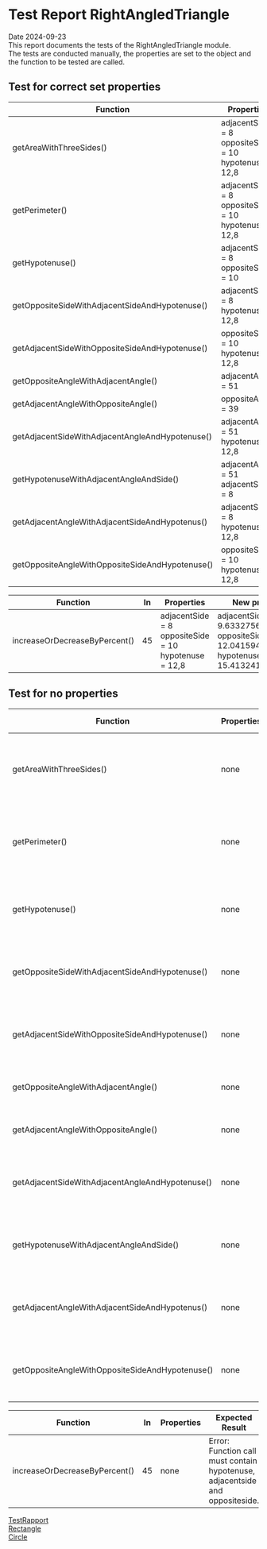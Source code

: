 # Test Report RightAngledTriangle
Date 2024-09-23  
This report documents the tests of the RightAngledTriangle module.  
The tests are conducted manually, the properties are set to the object and the function to be tested are called.  

## Test for correct set properties

| Function | Properties | Expected Result | Result | Status |
|----------|------------|-----------------|--------|--------|
| getAreaWithThreeSides()| adjacentSide = 8<br>oppositeSide = 10<br>hypotenuse = 12,8 | 39.999979999995 | 39.999979999995 | Passed |
| getPerimeter() | adjacentSide = 8<br>oppositeSide = 10<br>hypotenuse = 12,8 | 30.8 | 30.8 | Passed |
| getHypotenuse() | adjacentSide = 8<br>oppositeSide = 10 | 12.806248474865697 | 12.806248474865697 | Passed |
| getOppositeSideWithAdjacentSideAndHypotenuse() | adjacentSide = 8<br>hypotenuse = 12,8 | 9.991996797437439 | 9.991996797437439 | Passed |
| getAdjacentSideWithOppositeSideAndHypotenuse() | oppositeSide = 10<br>hypotenuse = 12,8 | 7.989993742175273 | 7.989993742175273 | Passed |
| getOppositeAngleWithAdjacentAngle() | adjacentAngle = 51 | 39 | 39 | Passed |
| getAdjacentAngleWithOppositeAngle() | oppositeAngle = 39 | 51 | 51 | Passed |
| getAdjacentSideWithAdjacentAngleAndHypotenuse() | adjacentAngle = 51<br>hypotenuse = 12,8 | 8.05530100543792 | 8.05530100543792 | Passed |
| getHypotenuseWithAdjacentAngleAndSide() | adjacentAngle = 51<br>adjacentSide = 8 | 12.712125832525995 | 12.712125832525995 | Passed |
| getAdjacentAngleWithAdjacentSideAndHypotenus()| adjacentSide = 8<br>hypotenuse = 12,8 | 51.31781254651057 | 51.31781254651057 | Passed |
| getOppositeAngleWithOppositeSideAndHypotenuse() | oppositeSide = 10<br>hypotenuse = 12,8 | 51.37516712694704 | 51.37516712694704 | Passed |
  
| Function | In | Properties | New properties | Status |
|----------|----|------------|----------------|--------|
| increaseOrDecreaseByPercent() | 45 |  adjacentSide = 8<br>oppositeSide = 10<br>hypotenuse = 12,8 | adjacentSide = 9.633275663033837<br>oppositeSide = 12.041594578792296<br>hypotenuse = 15.41324106085414 | Passed | 

## Test for no properties

| Function | Properties | Expected Result | Result | Status |
|----------|------------|-----------------|--------|--------|
| getAreaWithThreeSides()| none | Error: Function call must contain hypotenuse, adjacentside and oppositeside. | Error: Function call must contain hypotenuse, adjacentside and oppositeside. | Passed |
| getPerimeter() | none | Error: Function call must contain hypotenuse, adjacentside and oppositeside. | Error: Function call must contain hypotenuse, adjacentside and oppositeside. | Passed |
| getHypotenuse() | none | Error: Function call must contain adjacentside and oppositeside. | Error: Function call must contain adjacentside and oppositeside. | Passed |
| getOppositeSideWithAdjacentSideAndHypotenuse() | none | Error: Function call must contain adjacentside and hypotenuse. | Error: Function call must contain adjacentside and hypotenuse. | Passed |
| getAdjacentSideWithOppositeSideAndHypotenuse() | none | Error: Function call must contain adjacentside and oppositeside. | Error: Function call must contain adjacentside and oppositeside. | Passed |
| getOppositeAngleWithAdjacentAngle() | none | Error: Function call must contain adjacentangle. | Error: Function call must contain adjacentangle. | Passed |
| getAdjacentAngleWithOppositeAngle() | none | Error: Function call must contain oppositeangle. | Error: Function call must contain oppositeangle. | Passed |
| getAdjacentSideWithAdjacentAngleAndHypotenuse() | none | Error: Function call must contain hypotenuse and adjacentangle. | Error: Function call must contain hypotenuse and adjacentangle. | Passed |
| getHypotenuseWithAdjacentAngleAndSide() | none | Error: Function call must contain adjacentside and adjacentangle. | Error: Function call must contain adjacentside and adjacentangle. | Passed |
| getAdjacentAngleWithAdjacentSideAndHypotenus()| none | Error: Function call must contain hypotenuse and adjacentside. | Error: Function call must contain hypotenuse and adjacentside. | Passed |
| getOppositeAngleWithOppositeSideAndHypotenuse() | none | Error: Function call must contain hypotenuse and oppositeside. | Error: Function call must contain hypotenuse and oppositeside. | Passed |
  
| Function | In | Properties | Expected Result | Result | Status |
|----------|----|------------|-----------------|--------|--------|
| increaseOrDecreaseByPercent() | 45 | none | Error: Function call must contain hypotenuse, adjacentside and oppositeside. | Error: Function call must contain hypotenuse, adjacentside and oppositeside. |Passed | 

[TestRapport](testrapport.md)  
[Rectangle](TestReportRectangle.md)  
[Circle](TestReportCircle.md)